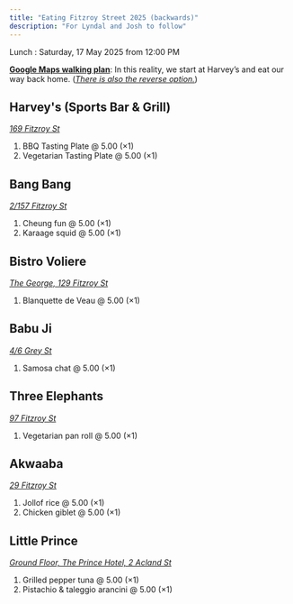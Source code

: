 ```yaml
---
title: "Eating Fitzroy Street 2025 (backwards)"
description: "For Lyndal and Josh to follow"
---
```


Lunch
: Saturday, 17 May 2025 from 12:00 PM

[**Google Maps walking plan**](https://maps.app.goo.gl/RV9EqAKGaZvNwTQ56): In this reality, we start at Harvey’s and eat our way back home. ([_There is also the reverse option._](../fitzroystfood2025))

## Harvey's (Sports Bar & Grill)

[_169 Fitzroy St_](https://maps.app.goo.gl/VsoH9bCpsu638xuw6)

1. BBQ Tasting Plate @ 5.00 (×1)
2. Vegetarian Tasting Plate @ 5.00 (×1)

## Bang Bang

[_2/157 Fitzroy St_](https://maps.app.goo.gl/9XUmVYo9qKraGhRX7)

1. Cheung fun @ 5.00 (×1)
2. Karaage squid @ 5.00 (×1)

## Bistro Voliere

[_The George, 129 Fitzroy St_](https://maps.app.goo.gl/pEJpd7nvrzF7vTDa7)

1. Blanquette de Veau @ 5.00 (×1)

## Babu Ji

[_4/6 Grey St_](https://maps.app.goo.gl/MbY1nRSnkweMc4nr5)

1. Samosa chat @ 5.00 (×1)

## Three Elephants

[_97 Fitzroy St_](https://maps.app.goo.gl/9Yu3ASWNYKY6QPgHA)

1. Vegetarian pan roll @ 5.00 (×1)

## Akwaaba

[_29 Fitzroy St_](https://maps.app.goo.gl/knRHKmyLMV2RtWY69)

1. Jollof rice @ 5.00 (×1)
2. Chicken giblet @ 5.00 (×1)

## Little Prince

[_Ground Floor, The Prince Hotel, 2 Acland St_](https://maps.app.goo.gl/VLuaUYUeNZNTeByd6)

1. Grilled pepper tuna @ 5.00 (×1)
2. Pistachio & taleggio arancini @ 5.00 (×1)
